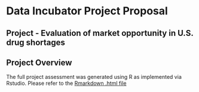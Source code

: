 # Data Incubator Project Proposal


## Project - Evaluation of market opportunity in U.S. drug shortages

## Project Overview  

The full project assessment was generated using R as implemented via Rstudio.  Please refer to the [Rmarkdown .html file](https://github.com/b3berg/DIchallenge/blob/master/challenge3.html)


